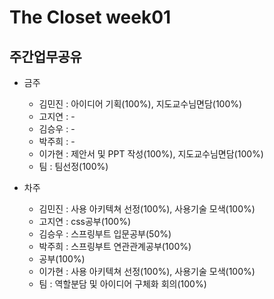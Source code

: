 # The Closet week01
## 주간업무공유

- 금주
   - 김민진 : 아이디어 기획(100%), 지도교수님면담(100%)
   - 고지연 : -
   - 김승우 : -
   - 박주희 : -
   - 이가현 : 제안서 및 PPT 작성(100%), 지도교수님면담(100%)
   - 팀 : 팀선정(100%)

- 차주
  - 김민진 : 사용 아키텍쳐 선정(100%), 사용기술 모색(100%)
  - 고지연 : css공부(100%)
  - 김승우 : 스프링부트 입문공부(50%)
  - 박주희 : 스프링부트 연관관계공부(100%)
  - 공부(100%)
  - 이가현 : 사용 아키텍쳐 선정(100%), 사용기술 모색(100%)
  - 팀 : 역할분담 및 아이디어 구체화 회의(100%)

